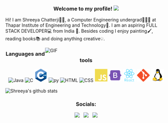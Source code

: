 <!-- ### Hi there 👋 -->
<h3 align="center">
  Welcome to my profile!
  <img src="https://media.giphy.com/media/hvRJCLFzcasrR4ia7z/giphy.gif" width="28">
</h3>
<p>Hi! I am Shreeya Chatterji👩🏻, a Computer Engineering undergrad👩🏻‍💻 at Thapar Institute of Engineering and Technology🏫. I am an aspiring FULL STACK DEVELOPER💻 from India 🚀. Besides coding I enjoy painting🖌, reading books📚  and doing anything creative💡.</p>

<img width="380" align="right" alt="GIF" src="https://media.giphy.com/media/L1R1tvI9svkIWwpVYr/giphy.gif"  />
<h3 align="center">Languages and tools</h3>
<p align='center'>
<a><img align="center" title="Java" alt="Java" width="40" height="40" src="https://logoeps.com/wp-content/uploads/2011/06/java-logo-vector.png" /></a>
<a><img align="center" title="C" alt="C" width="40" height="40"src="https://i.pinimg.com/originals/6e/46/e7/6e46e7dbe2bb73dacc055e5dbd85c3ad.png" /></a>
<a ><img src="https://raw.githubusercontent.com/devicons/devicon/master/icons/cplusplus/cplusplus-original.svg" alt="cplusplus" width="40" height="40"/></a>
<a><img align="center" title="py" alt="py" width="40" height="40" src="https://upload.wikimedia.org/wikipedia/commons/thumb/c/c3/Python-logo-notext.svg/1200px-Python-logo-notext.svg.png" /></a>
<a><img align="center" title="HTML" alt="HTML" width="40" height="40" src="https://www.w3.org/html/logo/downloads/HTML5_Logo_512.png" /></a>
<a><img align="center" title="CSS" alt="CSS" width="40" height="40" src="https://upload.wikimedia.org/wikipedia/commons/thumb/d/d5/CSS3_logo_and_wordmark.svg/1200px-CSS3_logo_and_wordmark.svg.png" /></a>
<a ><img src="https://raw.githubusercontent.com/devicons/devicon/master/icons/javascript/javascript-plain.svg" alt="js" width="40" height="40"/></a>
<a ><img src="https://raw.githubusercontent.com/devicons/devicon/master/icons/bootstrap/bootstrap-plain.svg" alt="cplusplus" width="40" height="40"/></a>
<a ><img src="https://raw.githubusercontent.com/devicons/devicon/master/icons/react/react-original-wordmark.svg" alt="cplusplus" width="40" height="40"/></a>
<a ><img src="https://raw.githubusercontent.com/devicons/devicon/master/icons/git/git-plain.svg" alt="git" width="40" height="40"/></a>
<a ><img src="https://raw.githubusercontent.com/devicons/devicon/master/icons/linux/linux-original.svg" alt="linux" width="40" height="40"/></a>





<!--Github stats-->
   <img width="1500" height="auto" align="center" alt="Shreeya's github stats" 
         src="https://github-profile-trophy.vercel.app/?username=shreeyachatzz&row=1&column=7&theme=darkhub&margin-w=15e" />
</p>

<h3 align="center">Socials:</h3>
<p align='center'>
<a href="https://dev.to/shreeyachatzz"><img height="30" src="https://raw.githubusercontent.com/WaylonWalker/WaylonWalker/main/icon/dev.png"></a>&nbsp;&nbsp;
<a href="https://www.instagram.com/shreeya_chatz/"><img height="30" src="https://github.com/WaylonWalker/WaylonWalker/blob/main/icon/instagram.jpg?raw=true"></a>&nbsp;&nbsp;
<a href="https://www.linkedin.com/in/shreeya-chatterji-3b9732203/"><img height="30" src="https://github.com/WaylonWalker/WaylonWalker/blob/main/icon/linkedin.png?raw=true"></a>
</p>

